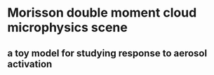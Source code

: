 # Morisson double moment cloud microphysics scene

## a toy model for studying response to aerosol activation
